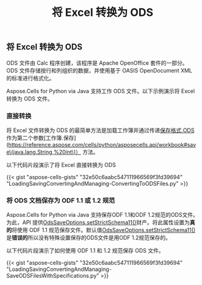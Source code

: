 ﻿---
title: 将 Excel 转换为 ODS
type: docs
weight: 40
url: /zh/python-java/convert-excel-to-ods/
---
## **将 Excel 转换为 ODS**
ODS 文件由 Calc 程序创建，该程序是 Apache OpenOffice 套件的一部分。 ODS 文件存储按行和列组织的数据，并使用基于 OASIS OpenDocument XML 的标准进行格式化。

Aspose.Cells for Python via Java 支持工作 ODS 文件。以下示例演示将 Excel 转换为 ODS 文件。
### **直接转换**
将 Excel 文件转换为 ODS 的最简单方法是加载工作簿并通过传递[保存格式.ODS](https://reference.aspose.com/cells/python/asposecells.api/saveformat#ODS)作为第二个参数[工作簿.保存](https://reference.aspose.com/cells/python/asposecells.api/workbook#save\(java.lang.String,%20int\)） 方法。

以下代码片段演示了将 Excel 直接转换为 ODS

{{< gist "aspose-cells-gists" "32e50c6aabc547111966569f3fd39694" "LoadingSavingConvertingAndManaging-ConvertingToODSFiles.py" >}}
### **将 ODS 文档保存为 ODF 1.1 或 1.2 规范**
Aspose.Cells for Python via Java 支持保存ODF 1.1和ODF 1.2规范的ODS文件。为此，API 提供[OdsSaveOptions.setStrictSchema11()](https://reference.aspose.com/cells/python/asposecells.api/odssaveoptions#IsStrictSchema11)财产。将此属性设置为**真的**将使用 ODF 1.1 规范保存文件。默认值[OdsSaveOptions.setStrictSchema11()](https://reference.aspose.com/cells/python/asposecells.api/odssaveoptions#IsStrictSchema11)是**错误的**所以没有特殊设置保存的ODS文件是用ODF 1.2规范保存的。

以下代码片段演示了如何使用 ODF 1.1 和 1.2 规范保存 ODS 文件。

{{< gist "aspose-cells-gists" "32e50c6aabc547111966569f3fd39694" "LoadingSavingConvertingAndManaging-SaveODSFilesWithSpecifications.py" >}}
